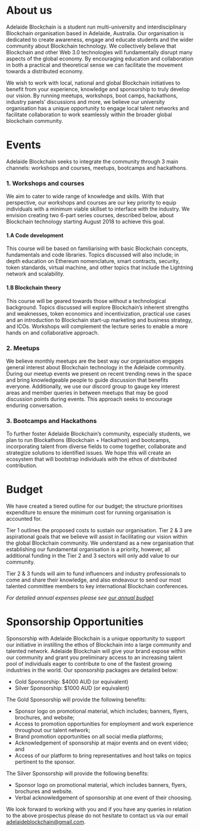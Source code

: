 About us
=======
Adelaide Blockchain is a student run multi-university and interdisciplinary Blockchain organisation based in Adelaide, Australia. Our organisation is dedicated to create awareness, engage and educate students and the wider community about Blockchain technology.
We collectively believe that Blockchain and other Web 3.0 technologies will fundamentally disrupt many aspects of the global economy. By encouraging education and collaboration in both a practical and theoretical sense we can facilitate the movement towards a distributed economy.

We wish to work with local, national and global Blockchain initiatives to benefit from your experience, knowledge and sponsorship to truly develop our vision. By running meetups, workshops, boot camps, hackathons, industry panels’ discussions and more, we believe our university organisation has a unique opportunity to engage local talent networks and facilitate collaboration to work seamlessly within the broader global blockchain community. 

Events
=======
Adelaide Blockchain seeks to integrate the community through 3 main channels: workshops and courses, meetups, bootcamps and hackathons.

### 1. Workshops and courses ###

We aim to cater to wide range of knowledge and skills. With that perspective, our workshops and courses are our key priority to equip individuals with a minimum viable skillset to interface with the industry. We envision creating two 6-part series courses, described below, about Blockchain technology starting August 2018 to achieve this goal. 

#### 1.A Code development ####
This course will be based on familiarising with basic Blockchain concepts, fundamentals and code libraries. Topics discussed will also include; in depth education on Ethereum nomenclature, smart contracts, security, token standards, virtual machine, and other topics that include the Lightning network and scalability.

#### 1.B Blockchain theory ####
This course will be geared towards those without a technological background.  Topics discussed will explore Blockchain’s inherent strengths and weaknesses, token economics and incentivization, practical use cases and an introduction to Blockchain start-up marketing and business strategy, and ICOs.
Workshops will complement the lecture series to enable a more hands on and collaborative approach.

### 2. Meetups ###

We believe monthly meetups are the best way our organisation engages general interest about Blockchain technology in the Adelaide community. During our meetup events we present on recent trending news in the space and bring knowledgeable people to guide discussion that benefits everyone. Additionally, we use our discord group to gauge key interest areas and member queries in between meetups that may be good discussion points during events. This approach seeks to encourage enduring conversation. 

### 3. Bootcamps and Hackathons ###

To further foster Adelaide Blockchain’s community, especially students, we plan to run Blockathons (Blockchain + Hackathon) and bootcamps, incorporating talent from diverse fields to come together, collaborate and strategize solutions to identified issues. We hope this will create an ecosystem that will bootstrap individuals with the ethos of distributed contribution. 

Budget
=======
We have created a tiered outline for our budget; the structure prioritises expenditure to ensure the minimum cost for running organisation is accounted for. 

Tier 1 outlines the proposed costs to sustain our organisation. Tier 2 & 3 are aspirational goals that we believe will assist in facilitating our vision within the global Blockchain community. We understand as a new organisation that establishing our fundamental organisation is a priority, however, all additional funding in the Tier 2 and 3 sectors will only add value to our community. 

Tier 2 & 3 funds will aim to fund influencers and industry professionals to come and share their knowledge, and also endeavour to send our most talented committee members to key international Blockchain conferences. 

_For detailed annual expenses please see [our annual budget](annual-budget.md)_

Sponsorship Opportunities
=======
Sponsorship with Adelaide Blockchain is a unique opportunity to support our initiative in instilling the ethos of Blockchain into a large community and talented network. Adelaide Blockchain will give your brand expose within our community and grant you preliminary access to an increasing talent pool of individuals eager to contribute to one of the fastest growing industries in the world.
Our sponsorship packages are detailed below:

* Gold Sponsorship: $4000 AUD (or equivalent)
* Silver Sponsorship: $1000 AUD (or equivalent)

The Gold Sponsorship will provide the following benefits:

*	Sponsor logo on promotional material, which includes; banners, flyers, brochures, and website;
*	Access to promotion opportunities for employment and work experience throughout our talent network;
*	Brand promotion opportunities on all social media platforms;
*	Acknowledgement of sponsorship at major events and on event video; and
*	Access of our platform to bring representatives and host talks on topics pertinent to the sponsor.

The Silver Sponsorship will provide the following benefits:

*	Sponsor logo on promotional material, which includes banners, flyers, brochures and website.
*	Verbal acknowledgement of sponsorship at one event of their choosing.

We look forward to working with you and if you have any queries in relation to the above prospectus please do not hesitate to contact us via our email adelaideblockchain@gmail.com.
